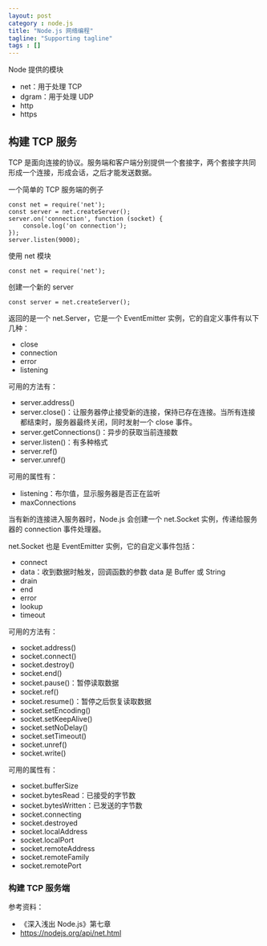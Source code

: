 ```yaml
---
layout: post
category : node.js
title: "Node.js 网络编程"
tagline: "Supporting tagline"
tags : []
---
```



Node 提供的模块

- net：用于处理 TCP
- dgram：用于处理 UDP
- http
- https

## 构建 TCP 服务
TCP 是面向连接的协议。服务端和客户端分别提供一个套接字，两个套接字共同形成一个连接，形成会话，之后才能发送数据。

一个简单的 TCP 服务端的例子

```
const net = require('net');
const server = net.createServer();
server.on('connection', function (socket) {
    console.log('on connection');
});
server.listen(9000);
```



使用 net 模块

```
const net = require('net');
```

创建一个新的 server

```
const server = net.createServer();
```

返回的是一个 net.Server，它是一个 EventEmitter 实例，它的自定义事件有以下几种：

- close
- connection
- error
- listening

可用的方法有：

- server.address()
- server.close()：让服务器停止接受新的连接，保持已存在连接。当所有连接都结束时，服务器最终关闭，同时发射一个 close 事件。
- server.getConnections()：异步的获取当前连接数
- server.listen()：有多种格式
- server.ref()
- server.unref()

可用的属性有：

- listening：布尔值，显示服务器是否正在监听
- maxConnections


当有新的连接进入服务器时，Node.js 会创建一个 net.Socket 实例，传递给服务器的 connection 事件处理器。

net.Socket 也是 EventEmitter 实例，它的自定义事件包括：

- connect
- data：收到数据时触发，回调函数的参数 data 是 Buffer 或 String
- drain
- end
- error
- lookup
- timeout

可用的方法有：

- socket.address()
- socket.connect()
- socket.destroy()
- socket.end()
- socket.pause()：暂停读取数据
- socket.ref()
- socket.resume()：暂停之后恢复读取数据
- socket.setEncoding()
- socket.setKeepAlive()
- socket.setNoDelay()
- socket.setTimeout()
- socket.unref()
- socket.write()


可用的属性有：

- socket.bufferSize
- socket.bytesRead：已接受的字节数
- socket.bytesWritten：已发送的字节数
- socket.connecting
- socket.destroyed
- socket.localAddress
- socket.localPort
- socket.remoteAddress
- socket.remoteFamily
- socket.remotePort


### 构建 TCP 服务端





参考资料：

- 《深入浅出 Node.js》第七章
- https://nodejs.org/api/net.html







